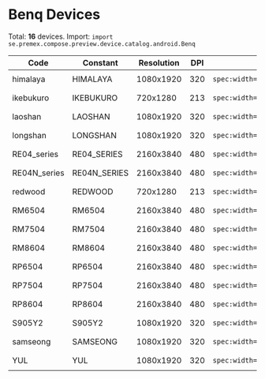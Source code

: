 # Benq Devices

Total: **16** devices. Import: `import se.premex.compose.preview.device.catalog.android.Benq`

| Code | Constant | Resolution | DPI | Compose Spec | Preview Usage |
|------|----------|------------|-----|-------------|---------------|
| himalaya | HIMALAYA | 1080x1920 | 320 | `spec:width=1080px,height=1920px,dpi=320` | `@Preview(device = Benq.HIMALAYA)` |
| ikebukuro | IKEBUKURO | 720x1280 | 213 | `spec:width=720px,height=1280px,dpi=213` | `@Preview(device = Benq.IKEBUKURO)` |
| laoshan | LAOSHAN | 1080x1920 | 320 | `spec:width=1080px,height=1920px,dpi=320` | `@Preview(device = Benq.LAOSHAN)` |
| longshan | LONGSHAN | 1080x1920 | 320 | `spec:width=1080px,height=1920px,dpi=320` | `@Preview(device = Benq.LONGSHAN)` |
| RE04_series | RE04_SERIES | 2160x3840 | 480 | `spec:width=2160px,height=3840px,dpi=480` | `@Preview(device = Benq.RE04_SERIES)` |
| RE04N_series | RE04N_SERIES | 2160x3840 | 480 | `spec:width=2160px,height=3840px,dpi=480` | `@Preview(device = Benq.RE04N_SERIES)` |
| redwood | REDWOOD | 720x1280 | 213 | `spec:width=720px,height=1280px,dpi=213` | `@Preview(device = Benq.REDWOOD)` |
| RM6504 | RM6504 | 2160x3840 | 480 | `spec:width=2160px,height=3840px,dpi=480` | `@Preview(device = Benq.RM6504)` |
| RM7504 | RM7504 | 2160x3840 | 480 | `spec:width=2160px,height=3840px,dpi=480` | `@Preview(device = Benq.RM7504)` |
| RM8604 | RM8604 | 2160x3840 | 480 | `spec:width=2160px,height=3840px,dpi=480` | `@Preview(device = Benq.RM8604)` |
| RP6504 | RP6504 | 2160x3840 | 480 | `spec:width=2160px,height=3840px,dpi=480` | `@Preview(device = Benq.RP6504)` |
| RP7504 | RP7504 | 2160x3840 | 480 | `spec:width=2160px,height=3840px,dpi=480` | `@Preview(device = Benq.RP7504)` |
| RP8604 | RP8604 | 2160x3840 | 480 | `spec:width=2160px,height=3840px,dpi=480` | `@Preview(device = Benq.RP8604)` |
| S905Y2 | S905Y2 | 1080x1920 | 320 | `spec:width=1080px,height=1920px,dpi=320` | `@Preview(device = Benq.S905Y2)` |
| samseong | SAMSEONG | 1080x1920 | 320 | `spec:width=1080px,height=1920px,dpi=320` | `@Preview(device = Benq.SAMSEONG)` |
| YUL | YUL | 1080x1920 | 320 | `spec:width=1080px,height=1920px,dpi=320` | `@Preview(device = Benq.YUL)` |

<!-- Generated automatically. Do not edit manually. -->
